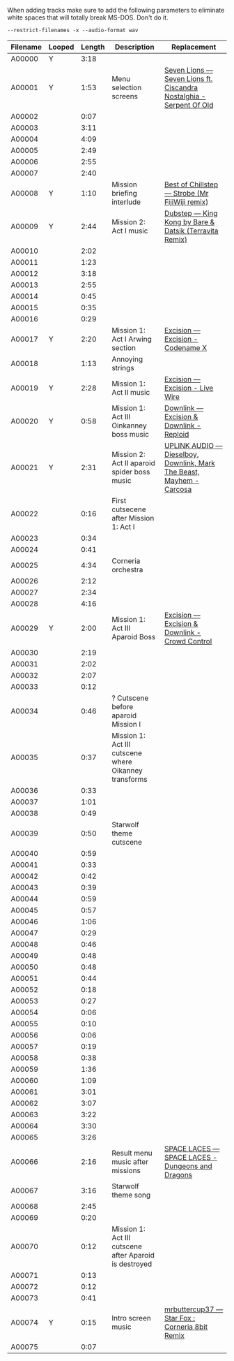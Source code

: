 When adding tracks make sure to add the following parameters to eliminate white
spaces that will totally break MS-DOS. Don't do it.

`--restrict-filenames -x --audio-format wav`

| Filename          | Looped  | Length  | Description   | Replacement    |
|------------------ |-------- |-------- |-------------  |---  |
| A00000            | Y       | 3:18        |               |    |
| A00001            | Y        | 1:53        | Menu selection screens              | [Seven Lions — Seven Lions ft. Ciscandra Nostalghia - Serpent Of Old](http://soundcloud.com/seven-lions/seven-lions-ft-nostalghia)     |
| A00002            |         | 0:07       |               |     |
| A00003            |         | 3:11       |               |     |
| A00004            |         | 4:09        |               |     |
| A00005            |         | 2:49        |               |     |
| A00006            |         | 2:55        |               |     |
| A00007            |         | 2:40        |               |     |
| A00008            | Y       | 1:10        | Mission briefing interlude               | [Best of Chillstep — Strobe (Mr FijiWiji remix)](http://soundcloud.com/best-of-chillstep/strobe-mr-fijiwiji-remix)  |
| A00009            | Y       | 2:44        | Mission 2: Act I music              | [Dubstep — King Kong by Bare & Datsik (Terravita Remix)](http://soundcloud.com/dubstep/king-kong-by-bare-datsik-terravita-remix)    |
| A00010            |         | 2:02        |               |     |
| A00011            |         | 1:23        |               |     |
| A00012            |         | 3:18        |               |     |
| A00013            |         | 2:55        |               |     |
| A00014            |         | 0:45        |               |     |
| A00015            |         | 0:35        |               |     |
| A00016            |         | 0:29        |               |     |
| A00017            | Y      | 2:20      | Mission 1: Act I Arwing section             | [Excision — Excision - Codename X](http://soundcloud.com/excision/codename-x)     |
| A00018            |         | 1:13        | Annoying strings              |     |
| A00019            | Y       | 2:28        | Mission 1: Act II music              | [Excision — Excision - Live Wire](http://soundcloud.com/excision/live-wire)    |
| A00020            | Y       | 0:58        | Mission 1: Act III Oinkanney boss music              | [Downlink — Excision & Downlink - Reploid](http://soundcloud.com/downlink/excision-downlink-reploid)    |
| A00021            | Y       | 2:31        | Mission 2: Act II aparoid spider boss music              | [UPLINK AUDIO — Dieselboy, Downlink, Mark The Beast, Mayhem - Carcosa](http://soundcloud.com/uplinkaudio/carcosa)    |
| A00022            |         | 0:16        | First cutsecene after Mission 1: Act I              |     |
| A00023            |         | 0:34        |               |     |
| A00024            |         | 0:41        |               |     |
| A00025            |         | 4:34        | Corneria orchestra              |     |
| A00026            |         | 2:12        |               |     |
| A00027            |         | 2:34        |               |     |
| A00028            |         | 4:16        |               |     |
| A00029            | Y       | 2:00        | Mission 1: Act III Aparoid Boss              | [Excision — Excision & Downlink - Crowd Control](http://soundcloud.com/excision/excision-downlink-crowd)    |
| A00030            |         | 2:19        |               |     |
| A00031            |         | 2:02        |               |     |
| A00032            |         | 2:07        |               |     |
| A00033            |         | 0:12        |               |     |
| A00034            |         | 0:46        | ? Cutscene before aparoid Mission I              |     |
| A00035            |         | 0:37        | Mission 1: Act III cutscene where Oikanney transforms              |     |
| A00036            |         | 0:33        |               |     |
| A00037            |         | 1:01        |               |     |
| A00038            |         | 0:49        |               |     |
| A00039            |         | 0:50        | Starwolf theme cutscene            |     |
| A00040            |         | 0:59        |               |     |
| A00041            |         | 0:33        |               |     |
| A00042            |         | 0:42        |               |     |
| A00043            |         | 0:39        |               |     |
| A00044            |         | 0:59        |               |     |
| A00045            |         | 0:57        |               |     |
| A00046            |         | 1:06        |               |     |
| A00047            |         | 0:29        |               |     |
| A00048            |         | 0:46        |               |     |
| A00049            |         | 0:48        |               |     |
| A00050            |         | 0:48        |               |     |
| A00051            |         | 0:44        |               |     |
| A00052            |         | 0:18        |               |     |
| A00053            |         | 0:27        |               |     |
| A00054            |         | 0:06        |               |     |
| A00055            |         | 0:10        |               |     |
| A00056            |         | 0:06        |               |     |
| A00057            |         | 0:19        |               |     |
| A00058            |         | 0:38        |               |     |
| A00059            |         | 1:36        |               |     |
| A00060            |         | 1:09        |               |     |
| A00061            |         | 3:01        |               |     |
| A00062            |         | 3:07        |               |     |
| A00063            |         | 3:22        |               |     |
| A00064            |         | 3:30        |               |     |
| A00065            |         | 3:26        |               |     |
| A00066            |         | 2:16        | Result menu music after missions             | [SPACE LACES — SPACE LACES - Dungeons and Dragons](http://soundcloud.com/space-laces/space-laces-dungeons-and-dragons)    |
| A00067            |         | 3:16        | Starwolf theme song              |     |
| A00068            |         | 2:45        |               |     |
| A00069            |         | 0:20        |               |     |
| A00070            |         | 0:12        | Mission 1: Act III cutscene after Aparoid is destroyed              |     |
| A00071            |         | 0:13        |               |     |
| A00072            |         | 0:12        |               |     |
| A00073            |         | 0:41        |               |     |
| A00074            | Y       | 0:15        | Intro screen music              | [mrbuttercup37 — Star Fox : Corneria 8bit Remix](http://soundcloud.com/mrbuttercup37/star-fox-corneria-8bit-remix)    |
| A00075            |         | 0:07        |               |     |
